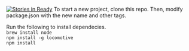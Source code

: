 [![Stories in Ready](https://badge.waffle.io/ryanbradynd05/locomotive-sequelize-starter.png?label=ready&title=Ready)](https://waffle.io/ryanbradynd05/locomotive-sequelize-starter)
To start a new project, clone this repo. Then, modify package.json with the new name and other tags.

Run the following to install dependecies.  
`brew install node`  
`npm install -g locomotive`  
`npm install`
